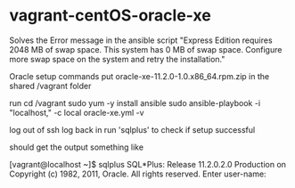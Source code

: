 # vagrant-centOS-oracle-xe

Solves the Error message in the ansible script
"Express Edition requires 2048 MB of swap space. This system has 0 MB
of swap space.  Configure more swap space on the system and retry the 
installation."


Oracle setup commands
put oracle-xe-11.2.0-1.0.x86_64.rpm.zip in the shared /vagrant folder

run
cd /vagrant
sudo yum -y install ansible
sudo ansible-playbook -i "localhost," -c local oracle-xe.yml -v

log out of ssh
log back in
run 'sqlplus' to check if setup successful

should get the output something like

[vagrant@localhost ~]$ sqlplus
SQL*Plus: Release 11.2.0.2.0 Production on
Copyright (c) 1982, 2011, Oracle.  All rights reserved.
Enter user-name:
